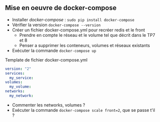 ## Mise en oeuvre de docker-compose

* Installer *docker-compose* : `sudo pip install docker-compose`
* Vérifier la version `docker-compose --version`
* Créer un fichier docker-compose.yml pour recréer redis et le front
  * Prendre en compte le réseau et le volume tel que décrit dans le TP7 et 8
  * Penser a supprimer les conteneurs, volumes et réseaux existants
* Exécuter la commande `docker-compose up`

Template de fichier docker-compose.yml

```yaml
version: "2"
services:
  my_service:
volumes:
  my_volume:
networks:
  my_network:
```

* Commenter les networks, volumes ?
* Exécuter la commande `docker-compose scale front=2`, que se passe t'il ?
